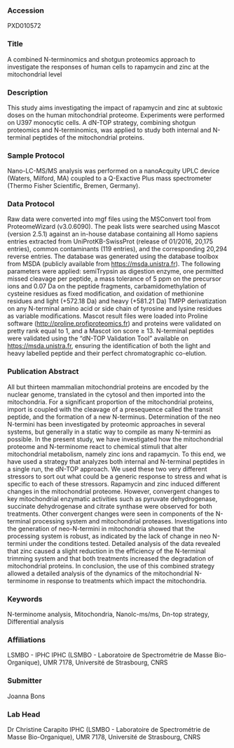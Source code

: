 ### Accession
PXD010572

### Title
A combined N-terminomics and shotgun proteomics approach to investigate the responses of human cells to rapamycin and zinc at the mitochondrial level

### Description
This study aims investigating the impact of rapamycin and zinc at subtoxic doses on the human mitochondrial proteome. Experiments were performed on U397 monocytic cells. A dN-TOP strategy, combining shotgun proteomics and N-terminomics, was applied to study both internal and N-terminal peptides of the mitochondrial proteins.

### Sample Protocol
Nano-LC-MS/MS analysis was performed on a nanoAcquity UPLC device (Waters, Milford, MA) coupled to a Q-Exactive Plus mass spectrometer (Thermo Fisher Scientific, Bremen, Germany).

### Data Protocol
Raw data were converted into mgf files using the MSConvert tool from ProteomeWizard (v3.0.6090). The peak lists were searched using Mascot (version 2.5.1) against an in-house database containing all Homo sapiens entries extracted from UniProtKB-SwissProt (release of 01/2016, 20,175 entries), common contaminants (119 entries), and the corresponding 20,294 reverse entries. The database was generated using the database toolbox from MSDA (publicly available from https://msda.unistra.fr). The following parameters were applied: semiTrypsin as digestion enzyme, one permitted missed cleavage per peptide, a mass tolerance of 5 ppm on the precursor ions and 0.07 Da on the peptide fragments, carbamidomethylation of cysteine residues as fixed modification, and oxidation of methionine residues and light (+572.18 Da) and heavy (+581.21 Da) TMPP derivatization on any N-terminal amino acid or side chain of tyrosine and lysine residues as variable modifications. Mascot result files were loaded into Proline software (http://proline.profiproteomics.fr) and proteins were validated on pretty rank equal to 1, and a Mascot ion score ≥ 13. N-terminal peptides were validated using the “dN-TOP Validation Tool” available on https://msda.unistra.fr, ensuring the identification of both the light and heavy labelled peptide and their perfect chromatographic co-elution.

### Publication Abstract
All but thirteen mammalian mitochondrial proteins are encoded by the nuclear genome, translated in the cytosol and then imported into the mitochondria. For a significant proportion of the mitochondrial proteins, import is coupled with the cleavage of a presequence called the transit peptide, and the formation of a new N-terminus. Determination of the neo N-termini has been investigated by proteomic approaches in several systems, but generally in a static way to compile as many N-termini as possible. In the present study, we have investigated how the mitochondrial proteome and N-terminome react to chemical stimuli that alter mitochondrial metabolism, namely zinc ions and rapamycin. To this end, we have used a strategy that analyzes both internal and N-terminal peptides in a single run, the dN-TOP approach. We used these two very different stressors to sort out what could be a generic response to stress and what is specific to each of these stressors. Rapamycin and zinc induced different changes in the mitochondrial proteome. However, convergent changes to key mitochondrial enzymatic activities such as pyruvate dehydrogenase, succinate dehydrogenase and citrate synthase were observed for both treatments. Other convergent changes were seen in components of the N-terminal processing system and mitochondrial proteases. Investigations into the generation of neo-N-termini in mitochondria showed that the processing system is robust, as indicated by the lack of change in neo N-termini under the conditions tested. Detailed analysis of the data revealed that zinc caused a slight reduction in the efficiency of the N-terminal trimming system and that both treatments increased the degradation of mitochondrial proteins. In conclusion, the use of this combined strategy allowed a detailed analysis of the dynamics of the mitochondrial N-terminome in response to treatments which impact the mitochondria.

### Keywords
N-terminome analysis, Mitochondria, Nanolc-ms/ms, Dn-top strategy, Differential analysis

### Affiliations
LSMBO - IPHC
IPHC (LSMBO - Laboratoire de Spectrométrie de Masse Bio-Organique), UMR 7178, Université de Strasbourg, CNRS

### Submitter
Joanna Bons

### Lab Head
Dr Christine Carapito
IPHC (LSMBO - Laboratoire de Spectrométrie de Masse Bio-Organique), UMR 7178, Université de Strasbourg, CNRS


